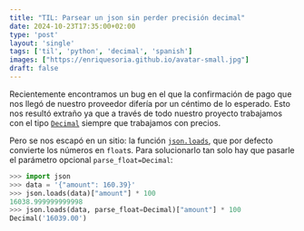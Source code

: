 ```yaml
---                                                                             
title: "TIL: Parsear un json sin perder precisión decimal"
date: 2024-10-23T17:35:00+02:00
type: 'post'
layout: 'single'
tags: ['til', 'python', 'decimal', 'spanish']
images: ["https://enriquesoria.github.io/avatar-small.jpg"]
draft: false
---
```


Recientemente encontramos un bug en el que la confirmación de pago que nos llegó de nuestro proveedor difería por un céntimo de lo esperado. Esto nos resultó extraño ya que a través de todo nuestro proyecto trabajamos con el tipo [`Decimal`](https://docs.python.org/3/library/decimal.html) siempre que trabajamos con precios. 

Pero se nos escapó en un sitio: la función [`json.loads`](https://docs.python.org/3/library/json.html#json.loads), que por defecto convierte los números en `float`s. Para solucionarlo tan solo hay que pasarle el parámetro opcional `parse_float=Decimal`:

```python
>>> import json
>>> data = '{"amount": 160.39}'
>>> json.loads(data)["amount"] * 100
16038.999999999998
>>> json.loads(data, parse_float=Decimal)["amount"] * 100
Decimal('16039.00')
```
